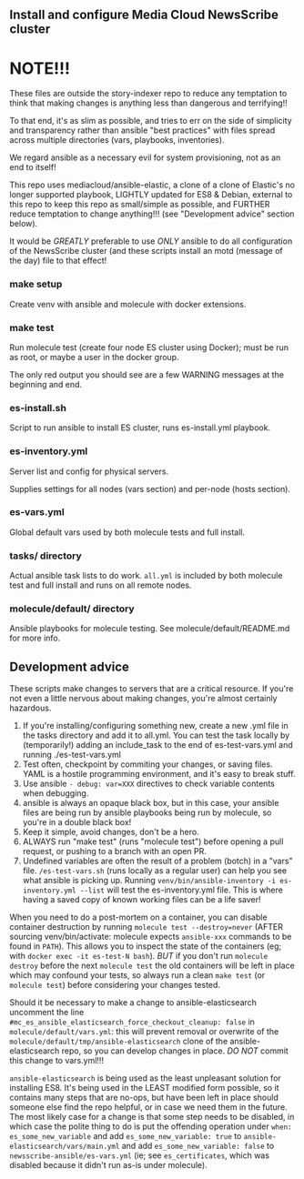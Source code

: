 ## Install and configure Media Cloud NewsScribe cluster

# NOTE!!!

These files are outside the story-indexer repo to reduce any
temptation to think that making changes is anything less than
dangerous and terrifying!!

To that end, it's as slim as possible, and tries to err on the side of
simplicity and transparency rather than ansible "best practices" with
files spread across multiple directories (vars, playbooks, inventories).

We regard ansible as a necessary evil for system provisioning, not as
an end to itself!

This repo uses mediacloud/ansible-elastic, a clone of a clone of
Elastic's no longer supported playbook, LIGHTLY updated for ES8 &
Debian, external to this repo to keep this repo as small/simple as
possible, and FURTHER reduce temptation to change anything!!! (see
"Development advice" section below).

It would be *GREATLY* preferable to use *ONLY* ansible to do all
configuration of the NewsScribe cluster (and these scripts install an
motd (message of the day) file to that effect!

### make setup

Create venv with ansible and molecule with docker extensions.

### make test

Run molecule test (create four node ES cluster using Docker);
must be run as root, or maybe a user in the docker group.

The only red output you should see are a few WARNING messages at the
beginning and end.

### es-install.sh

Script to run ansible to install ES cluster, runs es-install.yml playbook.

### es-inventory.yml

Server list and config for physical servers.

Supplies settings for all nodes (vars section) and per-node
(hosts section).

### es-vars.yml

Global default vars used by both molecule tests and full install.

### tasks/ directory

Actual ansible task lists to do work.  `all.yml` is included by both
molecule test and full install and runs on all remote nodes.

### molecule/default/ directory

Ansible playbooks for molecule testing.
See molecule/default/README.md for more info.

## Development advice

These scripts make changes to servers that are a critical resource.
If you're not even a little nervous about making changes, you're
almost certainly hazardous.

1. If you're installing/configuring something new, create
   a new .yml file in the tasks directory and add it to all.yml.
   You can test the task locally by (temporarily!) adding an include_task
   to the end of es-test-vars.yml and running ./es-test-vars.yml
2. Test often, checkpoint by commiting your changes, or
   saving files.  YAML is a hostile programming environment,
   and it's easy to break stuff.
3. Use ansible `- debug: var=XXX` directives
   to check variable contents when debugging.
4. ansible is always an opaque black box,
   but in this case, your ansible files are being run by
   ansible playbooks being run by molecule, so you're in
   a double black box!
5. Keep it simple, avoid changes, don't be a hero.
6. ALWAYS run "make test" (runs "molecule test")
   before opening a pull request, or pushing to
   a branch with an open PR.
7. Undefined variables are often the result of a problem (botch) in a "vars"
   file.  `/es-test-vars.sh` (runs locally as a regular user) can help
   you see what ansible is picking up.  Running
   `venv/bin/ansible-inventory -i es-inventory.yml --list`
   will test the es-inventory.yml file.  This is where having
   a saved copy of known working files can be a life saver!

When you need to do a post-mortem on a container, you can disable
container destruction by running `molecule test --destroy=never`
(AFTER sourcing venv/bin/activate: molecule expects `ansible-xxx`
commands to be found in `PATH`). This allows you to inspect the state
of the containers (eg; with `docker exec -it es-test-N bash`).
*BUT* if you don't run `molecule destroy` before the next `molecule
test` the old containers will be left in place which may confound your
tests, so always run a clean `make test` (or `molecule test`) before
considering your changes tested.

Should it be necessary to make a change to ansible-elasticsearch
uncomment the line
`#mc_es_ansible_elasticsearch_force_checkout_cleanup: false` in
`molecule/default/vars.yml`: this will prevent removal or
overwrite of the `molecule/default/tmp/ansible-elasticsearch` clone of
the ansible-elasticsearch repo, so you can develop changes in place.
*DO NOT* commit this change to vars.yml!!!

`ansible-elasticsearch` is being used as the least unpleasant solution
for installing ES8.  It's being used in the LEAST modified form
possible, so it contains many steps that are no-ops, but have been
left in place should someone else find the repo helpful, or in case we
need them in the future.  The most likely case for a change is that
some step needs to be disabled, in which case the polite thing to do
is put the offending operation under `when: es_some_new_variable` and
add `es_some_new_variable: true` to
`ansible-elasticsearch/vars/main.yml` and add `es_some_new_variable:
false` to `newsscribe-ansible/es-vars.yml` (ie; see `es_certificates`,
which was disabled because it didn't run as-is under molecule).
